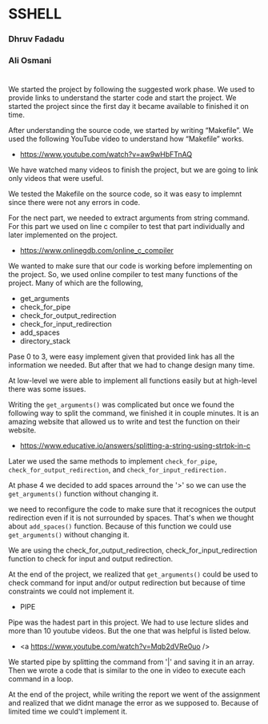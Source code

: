# SSHELL
### Dhruv Fadadu
### Ali Osmani
#

We started the project by following the suggested work phase. We used to provide links to understand the starter code and start the project. We started the project since the first day it became available to finished it on time.

After understanding the source code, we started by writing “Makefile”. We used the following YouTube video to understand how “Makefile” works.

- https://www.youtube.com/watch?v=aw9wHbFTnAQ

We have watched many videos to finish the project, but we are going to link only videos that were useful.

We tested the Makefile on the source code, so it was easy to implemnt since there were not any errors in code.


For the nect part, we needed to extract arguments from string command. For this part we used on line c compiler to test that part individually and later implemented on the project.

- https://www.onlinegdb.com/online_c_compiler

We wanted to make sure that our code is working before implementing on the project. So, we used online compiler to test many functions of the project. Many of which are the following,

- get_arguments
- check_for_pipe
- check_for_output_redirection
- check_for_input_redirection
- add_spaces
- directory_stack

Pase 0 to 3, were easy implement given that provided link has all the information we needed. But after that we had to change design many time.

At low-level we were able to implement all functions easily but at high-level there was some issues.

Writing the `get_arguments()` was complicated but once we found the following way to split the command, we finished it in couple minutes. It is an amazing website that allowed us to write and test the function on their website.

- https://www.educative.io/answers/splitting-a-string-using-strtok-in-c

Later we used the same methods to implement `check_for_pipe`, `check_for_output_redirection`, and `check_for_input_redirection.` 

At phase 4 we decided to add spaces arround the '>' so we can use the `get_arguments()` function without changing it.

we need to reconfigure the code to make sure that it recognices the output redirection even if it is not surrounded by spaces. That's when we thought about `add_spaces()` function. Because of this function we could use `get_arguments()` without changing it.

We are using the check_for_output_redirection, check_for_input_redirection function to check for input and output redirection.

At the end of the project, we realized that `get_arguments()` could be used to check command for input and/or output redirection but because of time constraints we could not implement it.

- PIPE

Pipe was the hadest part in this project. We had to use lecture slides and more than 10 youtube videos. But the one that was helpful is listed below.

- <a https://www.youtube.com/watch?v=Mqb2dVRe0uo  /></a>

We started pipe by splitting the command from '|' and saving it in an array. Then we wrote a code that is similar to the one in video to execute each command in a loop.

At the end of the project, while writing the report we went of the assignment and realized that we didnt manage the error as we supposed to. Because of limited time we could't implement it.